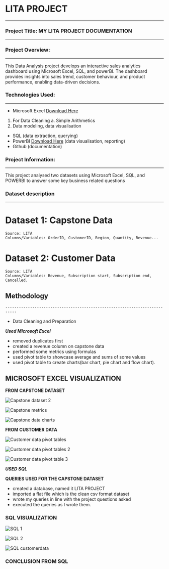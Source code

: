 # LITA PROJECT
---------------------------------------------

### Project Title: MY LITA PROJECT DOCUMENTATION
----------------------------------------------------------------

### Project Overview: 
----------------------------------------
This Data Analysis project develops an interactive sales analytics dashboard using Microsoft Excel, SQL, and powerBI. The dashboard provides insights into sales trend, customer behaviour, and product performance, enabling data-driven decisions.

### Technologies Used:
--------------------------------------------------------------------------------------------------------------------------
  - Microsoft Excel	[Download Here](https://www.microsoft.com)
  1. For Data Cleaning
     a. Simple Arithmetics
   2. Data modeling, data visualisation
  - SQL (data extraction, querying)
  - PowerBI 	[Download Here](https://www.microsoft.com) (data visualisation, reporting)
  - Github (documentation)

  ### Project Information:
----------------------------------------------------------------------------------------------------------------------------------
  This project analysed two datasets using Microsoft Excel, SQL, and POWERBI to answer some key business related questions

  ### Dataset description
  ----------------------------------------------------------------------------------------
# Dataset 1: Capstone Data
    Source: LITA
    Columns/Variables: OrderID, CustomerID, Region, Quantity, Revenue...

# Dataset 2: Customer Data
    Source: LITA
    Columns/Variables: Revenue, Subscription start, Subscription end, Cancelled.
  
## Methodology    
    ---------------------------------------------------------------------------
 + Data Cleaning and Preparation
   
 _**Used Microsoft Excel**_
 
 - removed duplicates first
 - created a revenue column on capstone data
 - performed some metrics using formulas
 - used pivot table to showcase average and sums of some values
 - used pivot table to create charts(bar chart, pie chart and flow chart).

## MICROSOFT EXCEL VISUALIZATION

**FROM CAPSTONE DATASET**

  ![Capstone dataset 2](https://github.com/user-attachments/assets/fffc5ca3-26f3-4c20-a7c9-bba96879ce9e)

   ![Capstone metrics](https://github.com/user-attachments/assets/57485cf8-90d1-4830-8704-19b001e5b722)

![Capstone data charts](https://github.com/user-attachments/assets/dfdbf91a-d7c9-4b97-9ea7-f2bf2c1a02b6)

**FROM CUSTOMER DATA**

![Customer data pivot tables](https://github.com/user-attachments/assets/4816241e-49bb-473a-b0e0-76d7bec89233)

![Customer data pivot tables 2](https://github.com/user-attachments/assets/72ba52e3-0dcf-4232-971e-5b3eaf83a31e)

![Customer data pivot table 3](https://github.com/user-attachments/assets/af32dbb3-126c-4f96-9ff0-62e753884491)

_**USED SQL**_

**QUERIES USED FOR THE CAPSTONE DATASET**
    
 - created a database, named it LITA PROJECT
 - imported a flat file which is the clean csv format dataset 
 - wrote my queries in line with the project questions asked
 - executed the queries as I wrote them. 

### SQL VISUALIZATION

![SQL 1](https://github.com/user-attachments/assets/2449612b-a8c9-49d7-b1b9-a1d821f89537)

![SQL 2](https://github.com/user-attachments/assets/56e39b2b-d721-4832-bc37-60ff870f4e07)

![SQL customerdata](https://github.com/user-attachments/assets/1914fd82-2d4d-461e-b3cc-45e2b480d2aa)

### CONCLUSION FROM SQL



    
